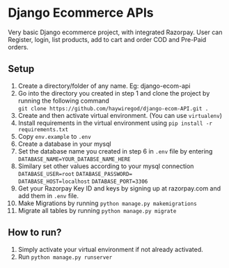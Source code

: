 # Django Ecommerce APIs
Very basic Django ecommerce project, with integrated Razorpay.
User can Register, login, list products, add to cart and order COD and Pre-Paid orders.

## Setup
1) Create a directory/folder of any name. Eg: django-ecom-api
2) Go into the directory you created in step 1 and clone the project by running the following command  
`git clone https://github.com/haywiregod/django-ecom-API.git .`
3) Create  and then activate virtual environment. (You can use `virtualenv`)
4) Install requirements in the virtual environment using `pip install -r requirements.txt`
5) Copy `env.example` to `.env`
6) Create a database in your mysql
7) Set the database name you created in step 6 in `.env` file by entering `DATABASE_NAME=YOUR_DATABSE_NAME_HERE`
8) Similary set other values according to your mysql connection
`DATABASE_USER=root`
`DATABASE_PASSWORD=`  
`DATABASE_HOST=localhost`
`DATABASE_PORT=3306`
9) Get your Razorpay Key ID and keys by signing up at razorpay.com and add them in `.env` file.
9) Make Migrations by running `python manage.py makemigrations`
10) Migrate all tables by running `python manage.py migrate`

## How to run?
1) Simply activate your virtual environment if not already activated.
2) Run `python manage.py runserver`